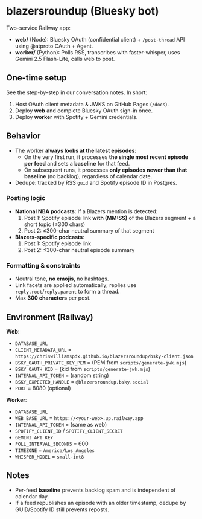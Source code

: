 # blazersroundup (Bluesky bot)

Two-service Railway app:

- **web/** (Node): Bluesky OAuth (confidential client) + `/post-thread` API using @atproto OAuth + Agent.
- **worker/** (Python): Polls RSS, transcribes with faster-whisper, uses Gemini 2.5 Flash-Lite, calls web to post.

## One-time setup
See the step-by-step in our conversation notes. In short:
1) Host OAuth client metadata & JWKS on GitHub Pages (`/docs`).
2) Deploy **web** and complete Bluesky OAuth sign-in once.
3) Deploy **worker** with Spotify + Gemini credentials.

## Behavior
- The worker **always looks at the latest episodes**:
  - On the very first run, it processes **the single most recent episode per feed** and sets a **baseline** for that feed.
  - On subsequent runs, it processes **only episodes newer than that baseline** (no backlog), regardless of calendar date.
- Dedupe: tracked by RSS `guid` and Spotify episode ID in Postgres.

### Posting logic
- **National NBA podcasts**: If a Blazers mention is detected:
  1) Post 1: Spotify episode link **with (MM:SS)** of the Blazers segment + a short topic (≤300 chars)
  2) Post 2: ≤300-char neutral summary of that segment
- **Blazers-specific podcasts**:
  1) Post 1: Spotify episode link
  2) Post 2: ≤300-char neutral episode summary

### Formatting & constraints
- Neutral tone, **no emojis**, no hashtags.
- Link facets are applied automatically; replies use `reply.root`/`reply.parent` to form a thread.
- Max **300 characters** per post.

## Environment (Railway)
**Web**:
- `DATABASE_URL`
- `CLIENT_METADATA_URL` = `https://chriswilliamspdx.github.io/blazersroundup/bsky-client.json`
- `BSKY_OAUTH_PRIVATE_KEY_PEM` = (PEM from `scripts/generate-jwk.mjs`)
- `BSKY_OAUTH_KID` = (kid from `scripts/generate-jwk.mjs`)
- `INTERNAL_API_TOKEN` = (random string)
- `BSKY_EXPECTED_HANDLE` = `@blazersroundup.bsky.social`
- `PORT` = 8080 (optional)

**Worker**:
- `DATABASE_URL`
- `WEB_BASE_URL` = `https://<your-web>.up.railway.app`
- `INTERNAL_API_TOKEN` = (same as web)
- `SPOTIFY_CLIENT_ID` / `SPOTIFY_CLIENT_SECRET`
- `GEMINI_API_KEY`
- `POLL_INTERVAL_SECONDS` = 600
- `TIMEZONE` = `America/Los_Angeles`
- `WHISPER_MODEL` = `small-int8`

## Notes
- Per-feed **baseline** prevents backlog spam and is independent of calendar day.
- If a feed republishes an episode with an older timestamp, dedupe by GUID/Spotify ID still prevents reposts.
